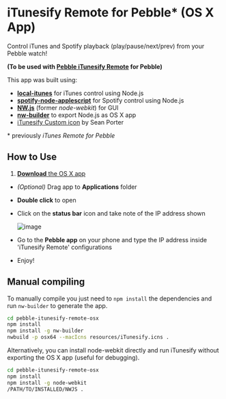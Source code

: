 # iTunesify Remote for Pebble* (OS X App)

Control iTunes and Spotify playback (play/pause/next/prev) from your Pebble watch!

**(To be used with [Pebble iTunesify Remote](https://github.com/macecchi/pebble-itunesify-remote) for Pebble)**


This app was built using:

- **[local-itunes](https://github.com/airtoxin/local-itunes)** for iTunes  control using Node.js
- **[spotify-node-applescript](https://github.com/andrehaveman/spotify-node-applescript)** for Spotify control using Node.js
- **[NW.js](https://github.com/nwjs/nw.js)** (former *node-webkit*) for GUI 
- **[nw-builder](https://github.com/nwjs/nw-builder)** to export Node.js as OS X app
- [iTunesify Custom icon](https://github.com/macecchi/pebble-itunesify-remote-osx/blob/master/resources/images/iTunesify.png) by Sean Porter

\* previously *iTunes Remote for Pebble*



## How to Use

1. [**Download** the OS X app](https://github.com/macecchi/pebble-itunesify-remote-osx/releases/)
- *(Optional)* Drag app to **Applications** folder
- **Double click** to open
- Click on the **status bar** icon and take note of the IP address shown

	![image](https://raw.githubusercontent.com/macecchi/pebble-itunesify-remote-osx/master/resources/images/statusbar_help.png)
- Go to the **Pebble app** on your phone and type the IP address inside 'iTunesify Remote' configurations
- Enjoy!


## Manual compiling

To manually compile you just need to `npm install` the dependencies and run `nw-builder` to generate the app.

```bash
cd pebble-itunesify-remote-osx
npm install
npm install -g nw-builder
nwbuild -p osx64 --macIcns resources/iTunesify.icns .
```

Alternatively, you can install node-webkit directly and run iTunesify without exporting the OS X app (useful for debugging).

```bash
cd pebble-itunesify-remote-osx
npm install
npm install -g node-webkit
/PATH/TO/INSTALLED/NWJS .
```
